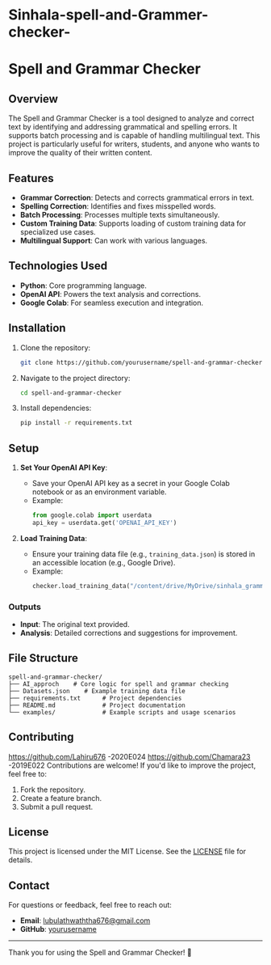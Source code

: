 # Sinhala-spell-and-Grammer-checker-
# Spell and Grammar Checker

## Overview
The Spell and Grammar Checker is a tool designed to analyze and correct text by identifying and addressing grammatical and spelling errors. It supports batch processing and is capable of handling multilingual text. This project is particularly useful for writers, students, and anyone who wants to improve the quality of their written content.

## Features
- **Grammar Correction**: Detects and corrects grammatical errors in text.
- **Spelling Correction**: Identifies and fixes misspelled words.
- **Batch Processing**: Processes multiple texts simultaneously.
- **Custom Training Data**: Supports loading of custom training data for specialized use cases.
- **Multilingual Support**: Can work with various languages.

## Technologies Used
- **Python**: Core programming language.
- **OpenAI API**: Powers the text analysis and corrections.
- **Google Colab**: For seamless execution and integration.

## Installation
1. Clone the repository:
   ```bash
   git clone https://github.com/yourusername/spell-and-grammar-checker.git
   ```
2. Navigate to the project directory:
   ```bash
   cd spell-and-grammar-checker
   ```
3. Install dependencies:
   ```bash
   pip install -r requirements.txt
   ```

## Setup
1. **Set Your OpenAI API Key**:
   - Save your OpenAI API key as a secret in your Google Colab notebook or as an environment variable.
   - Example:
     ```python
     from google.colab import userdata
     api_key = userdata.get('OPENAI_API_KEY')
     ```

2. **Load Training Data**:
   - Ensure your training data file (e.g., `training_data.json`) is stored in an accessible location (e.g., Google Drive).
   - Example:
     ```python
     checker.load_training_data("/content/drive/MyDrive/sinhala_grammar_training.json")
     ```



### Outputs
- **Input**: The original text provided.
- **Analysis**: Detailed corrections and suggestions for improvement.

## File Structure
```
spell-and-grammar-checker/
├── AI_approch    # Core logic for spell and grammar checking
├── Datasets.json    # Example training data file
├── requirements.txt      # Project dependencies
├── README.md             # Project documentation
└── examples/             # Example scripts and usage scenarios
```

## Contributing
https://github.com/Lahiru676  -2020E024
https://github.com/Chamara23  -2019E022
Contributions are welcome! If you'd like to improve the project, feel free to:
1. Fork the repository.
2. Create a feature branch.
3. Submit a pull request.

## License
This project is licensed under the MIT License. See the [LICENSE](LICENSE) file for details.

## Contact
For questions or feedback, feel free to reach out:
- **Email**: lubulathwaththa676@gmail.com
- **GitHub**: [yourusername](https://github.com/Lahiru676)

---
Thank you for using the Spell and Grammar Checker! 🚀

